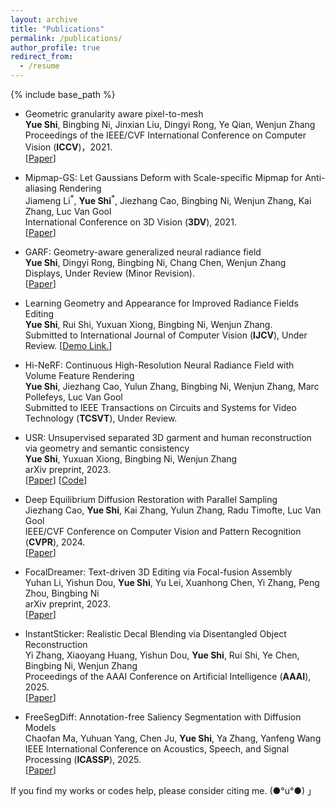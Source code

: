 ```yaml
---
layout: archive
title: "Publications"
permalink: /publications/
author_profile: true
redirect_from:
  - /resume
---
```

{% include base_path %}

<ul>
  <li>
    <p>Geometric granularity aware pixel-to-mesh<br /><strong>Yue Shi</strong>, Bingbing Ni, Jinxian Liu, Dingyi Rong, Ye Qian, Wenjun Zhang<br /> Proceedings of the IEEE/CVF International Conference on Computer Vision (<strong>ICCV</strong>)，2021.<br /> [<a href="https://openaccess.thecvf.com/content/ICCV2021/papers/Shi_Geometric_Granularity_Aware_Pixel-To-Mesh_ICCV_2021_paper.pdf">Paper</a>]</p>
  </li>
  <li>
   <p>Mipmap-GS: Let Gaussians Deform with Scale-specific Mipmap for Anti-aliasing Rendering<br />
<span style="position:relative; display:inline-block;"> 
  Jiameng Li<sup>*</sup>, 
  <strong>Yue Shi</strong><sup>*</sup>, Jiezhang Cao, Bingbing Ni, Wenjun Zhang, Kai Zhang, Luc Van Gool<br />
  International Conference on 3D Vision (<strong>3DV</strong>), 2021.<br /> 
  [<a href="https://arxiv.org/abs/2408.06286">Paper</a>]
</p>
  </li>
  <li>
    <p>GARF: Geometry-aware generalized neural radiance field<br /><strong>Yue Shi</strong>, Dingyi Rong, Bingbing Ni, Chang Chen, Wenjun Zhang<br /> Displays, Under Review (Minor Revision).<br /> [<a href="https://arxiv.org/pdf/2212.02280.pdf">Paper</a>]</p>
  </li>
  <li>
    <p>Learning Geometry and Appearance for Improved Radiance Fields Editing<br /><strong>Yue Shi</strong>, Rui Shi, Yuxuan Xiong, Bingbing Ni, Wenjun Zhang.<br />  Submitted to International Journal of Computer Vision (<strong>IJCV</strong>), Under Review.
[<a href="https://drive.google.com/file/d/1hVSAEM82ibnsklURHG0SC8ZoE7RYStew/view?usp=drive_link">Demo Link.</a>]
</p>
  </li>
<li>
 <p>Hi-NeRF: Continuous High-Resolution Neural Radiance Field with Volume Feature Rendering<br />
  <strong>Yue Shi</strong>, Jiezhang Cao, Yulun Zhang, Bingbing Ni, Wenjun Zhang, Marc Pollefeys, Luc Van Gool<br /> 
  Submitted to IEEE Transactions on Circuits and Systems for Video Technology (<strong>TCSVT</strong>), Under Review.<br /></p>
</li>
<li>
  <p>USR: Unsupervised separated 3D garment and human reconstruction via geometry and semantic consistency<br />
  <strong>Yue Shi</strong>, Yuxuan Xiong, Bingbing Ni, Wenjun Zhang<br /> 
  arXiv preprint, 2023.<br /> 
  [<a href="https://arxiv.org/pdf/2302.10518.pdf">Paper</a>]
  [<a href="https://github.com/shiyue001/USR">Code</a>]</p>
</li>
<li>
  <p>Deep Equilibrium Diffusion Restoration with Parallel Sampling<br />
  Jiezhang Cao, <strong>Yue Shi</strong>, Kai Zhang, Yulun Zhang, Radu Timofte, Luc Van Gool<br /> 
  IEEE/CVF Conference on Computer Vision and Pattern Recognition (<strong>CVPR</strong>), 2024.<br /> 
  [<a href="https://arxiv.org/pdf/2308.10608.pdf">Paper</a>]</p>
</li>
<li>
  <p>FocalDreamer: Text-driven 3D Editing via Focal-fusion Assembly<br />
  Yuhan Li, Yishun Dou, <strong>Yue Shi</strong>, Yu Lei, Xuanhong Chen, Yi Zhang, Peng Zhou, Bingbing Ni<br /> 
  arXiv preprint, 2023.<br />
  [<a href="https://arxiv.org/pdf/2308.10608.pdf">Paper</a>]</p>
</li>
<li>
  <p>InstantSticker: Realistic Decal Blending via Disentangled Object Reconstruction<br />
  Yi Zhang, Xiaoyang Huang, Yishun Dou, <strong>Yue Shi</strong>, Rui Shi, Ye Chen, Bingbing Ni, Wenjun Zhang<br /> 
  Proceedings of the AAAI Conference on Artificial Intelligence (<strong>AAAI</strong>), 2025.<br />
  [<a href="https://arxiv.org/abs/2308.10608">Paper</a>]</p>
</li>
<li>
  <p>FreeSegDiff: Annotation-free Saliency Segmentation with Diffusion Models<br />
  Chaofan Ma, Yuhuan Yang, Chen Ju, <strong>Yue Shi</strong>, Ya Zhang, Yanfeng Wang<br /> 
  IEEE International Conference on Acoustics, Speech, and Signal Processing (<strong>ICASSP</strong>), 2025.<br />
  [<a href="https://arxiv.org/abs/2308.10608">Paper</a>]</p>
</li>
  </li>
</ul>

If you find my works or codes help, please consider citing me. (●°u°●) 」
